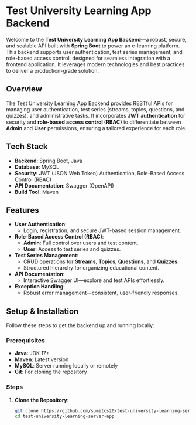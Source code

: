 # Test University Learning App Backend

Welcome to the **Test University Learning App Backend**—a robust, secure, and scalable API built with **Spring Boot** to power an e-learning platform. This backend supports user authentication, test series management, and role-based access control, designed for seamless integration with a frontend application. It leverages modern technologies and best practices to deliver a production-grade solution.

## Overview
The Test University Learning App Backend provides RESTful APIs for managing user authentication, test series (streams, topics, questions, and quizzes), and administrative tasks. It incorporates **JWT authentication** for security and **role-based access control (RBAC)** to differentiate between **Admin** and **User** permissions, ensuring a tailored experience for each role.

## Tech Stack
- **Backend**: Spring Boot, Java
- **Database**: MySQL
- **Security**: JWT (JSON Web Token) Authentication, Role-Based Access Control (RBAC)
- **API Documentation**: Swagger (OpenAPI)
- **Build Tool**: Maven

## Features
- **User Authentication**:
  - Login, registration, and secure JWT-based session management.
- **Role-Based Access Control (RBAC)**:
  - **Admin**: Full control over users and test content.
  - **User**: Access to test series and quizzes.
- **Test Series Management**:
  - CRUD operations for **Streams**, **Topics**, **Questions**, and **Quizzes**.
  - Structured hierarchy for organizing educational content.
- **API Documentation**:
  - Interactive Swagger UI—explore and test APIs effortlessly.
- **Exception Handling**:
  - Robust error management—consistent, user-friendly responses.

## Setup & Installation
Follow these steps to get the backend up and running locally:

### Prerequisites
- **Java**: JDK 17+
- **Maven**: Latest version
- **MySQL**: Server running locally or remotely
- **Git**: For cloning the repository

### Steps
1. **Clone the Repository**:
   ```bash
   git clone https://github.com/sumitcs20/test-university-learning-server-app.git
   cd test-university-learning-server-app
